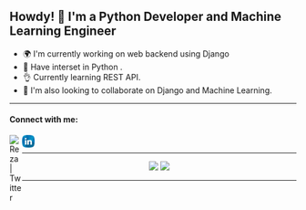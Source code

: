 <h2>Howdy! 👋 I'm a Python Developer and Machine Learning Engineer</h2>

- 🌍 I'm currently working on web backend using Django <br>
- 🐍 Have interset in Python . <br>
- 👌 Currently learning REST API. <br>
- 🤝 I'm also looking to collaborate on Django and Machine Learning.<br>

<hr>
<h4> Connect with me:</h4>

[<img align="left" alt="Reza | Twitter" width="22px" src="https://cdn.jsdelivr.net/npm/simple-icons@v3/icons/twitter.svg" />][twitter]
[<img align="left" alt="Reza | LinkedIn" width="22px" src="https://github.com/mreza162152/mreza162152/blob/main/icon/lin3.png" />][linkedin]

<br>

<hr>


<p align = "center">
  <img src = "https://github-readme-stats.vercel.app/api?username=mreza162152&show_icons=true&theme=dark&line_height=40">
  <img src = "https://github-readme-stats.vercel.app/api/top-langs/?username=mreza162152&theme=dark">
</p>

<hr>



<!---
mreza162152/mreza162152 is a ✨ special ✨ repository because its `README.md` (this file) appears on your GitHub profile.
You can click the Preview link to take a look at your changes.
--->
[twitter]: https://twitter.com/AyonChowdhury27
[linkedin]: https://linkedin.com/in/md-mahmudur-reza
